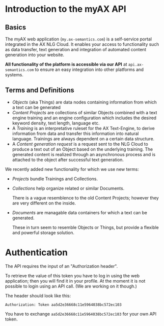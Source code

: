 # Introduction to the myAX API

## Basics
The myAX web application (`my.ax-semantics.com`) is a self-service portal integrated in the AX NLG Cloud. It enables your access to functionality such as data transfer, text generation and integration of automated content generation into your website.

**All functionality of the platform is accessible via our API** at `api.ax-semantics.com` to ensure an easy integration into other platforms and systems.

## Terms and Definitions
* _Objects_ (aka Things) are data nodes containing information from which a text can be generated
* _Content Projects_ are collections of similar Objects combined with a text engine training and an engine configuration which includes the desired keyword density, text length, language etc.
* A _Training_ is an interpretative ruleset for the AX Text-Engine, to derive information from data and transfer this information into natural language. Trainings are always dependent on a certain data structure.
* A _Content generation request_ is a request sent to the NLG Cloud to produce a text out of an Object based on the underlying training. The generated content is realized through an asynchronous process and is attached to the object after successful text generation.

We recently added new functionality for which we use new terms:
* _Projects_ bundle Trainings and Collections.
* _Collections_ help organize related or similar Documents.

  There is a vague resemblence to the old Content Projects; however they are very different on the inside.

* _Documents_ are managable data containers for which a text can be generated.

  These in turn seem to resemble Objects or Things, but provide a flexible and powerful storage solution.


# Authentication
The API requires the input of an "Authorization header".

To retrieve the value of this token you have to log in using the web application; then you will find it in your profile. At the moment it is not possible to login using an API call. (We are working on it though.)

The header should look like this:

`Authorization: Token aa5d2e36668c11e5964038bc572ec103`

You have to exchange `aa5d2e36668c11e5964038bc572ec103` for your own API token.

